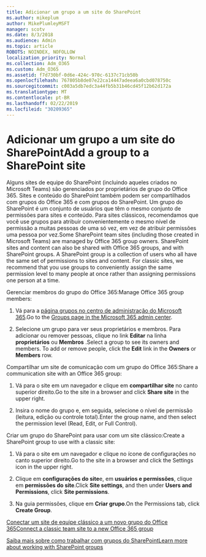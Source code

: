 ```yaml
---
title: Adicionar um grupo a um site do SharePoint
ms.author: mikeplum
author: MikePlumleyMSFT
manager: scotv
ms.date: 8/3/2018
ms.audience: Admin
ms.topic: article
ROBOTS: NOINDEX, NOFOLLOW
localization_priority: Normal
ms.collection: Adm_O365
ms.custom: Adm_O365
ms.assetid: f7d730bf-0d6e-424c-970c-6137c71cb50b
ms.openlocfilehash: 767805b8de07e22ca14447adeea6a0cbd078750c
ms.sourcegitcommit: c003a5db7edc3a44fb5b31b46cd45f12b62d172a
ms.translationtype: MT
ms.contentlocale: pt-BR
ms.lasthandoff: 02/22/2019
ms.locfileid: "30209365"
---
```

# <a name="add-a-group-to-a-sharepoint-site"></a><span data-ttu-id="1c54a-102">Adicionar um grupo a um site do SharePoint</span><span class="sxs-lookup"><span data-stu-id="1c54a-102">Add a group to a SharePoint site</span></span>

<span data-ttu-id="1c54a-p101">Alguns sites de equipe do SharePoint (incluindo aqueles criados no Microsoft Teams) são gerenciados por proprietários de grupo do Office 365. Sites e conteúdo do SharePoint também podem ser compartilhados com grupos do Office 365 e com grupos do SharePoint. Um grupo do SharePoint é um conjunto de usuários que têm o mesmo conjunto de permissões para sites e conteúdo. Para sites clássicos, recomendamos que você use grupos para atribuir convenientemente o mesmo nível de permissão a muitas pessoas de uma só vez, em vez de atribuir permissões uma pessoa por vez.</span><span class="sxs-lookup"><span data-stu-id="1c54a-p101">Some SharePoint team sites (including those created in Microsoft Teams) are managed by Office 365 group owners. SharePoint sites and content can also be shared with Office 365 groups, and with SharePoint groups. A SharePoint group is a collection of users who all have the same set of permissions to sites and content. For classic sites, we recommend that you use groups to conveniently assign the same permission level to many people at once rather than assigning permissions one person at a time.</span></span>
  
<span data-ttu-id="1c54a-107">Gerenciar membros do grupo do Office 365:</span><span class="sxs-lookup"><span data-stu-id="1c54a-107">Manage Office 365 group members:</span></span>
  
1. <span data-ttu-id="1c54a-108">Vá para a [página grupos no centro de administração do Microsoft 365](https://portal.office.com/adminportal/home#/groups).</span><span class="sxs-lookup"><span data-stu-id="1c54a-108">Go to the [Groups page in the Microsoft 365 admin center](https://portal.office.com/adminportal/home#/groups).</span></span>
    
2. <span data-ttu-id="1c54a-p102">Selecione um grupo para ver seus proprietários e membros. Para adicionar ou remover pessoas, clique no link **Editar** na linha **proprietários** ou **Membros** .</span><span class="sxs-lookup"><span data-stu-id="1c54a-p102">Select a group to see its owners and members. To add or remove people, click the **Edit** link in the **Owners** or **Members** row.</span></span> 
    
<span data-ttu-id="1c54a-111">Compartilhar um site de comunicação com um grupo do Office 365:</span><span class="sxs-lookup"><span data-stu-id="1c54a-111">Share a communication site with an Office 365 group:</span></span>
  
1. <span data-ttu-id="1c54a-112">Vá para o site em um navegador e clique em **compartilhar site** no canto superior direito.</span><span class="sxs-lookup"><span data-stu-id="1c54a-112">Go to the site in a browser and click **Share site** in the upper right.</span></span> 
    
2. <span data-ttu-id="1c54a-113">Insira o nome do grupo e, em seguida, selecione o nível de permissão (leitura, edição ou controle total).</span><span class="sxs-lookup"><span data-stu-id="1c54a-113">Enter the group name, and then select the permission level (Read, Edit, or Full Control).</span></span>
    
<span data-ttu-id="1c54a-114">Criar um grupo do SharePoint para usar com um site clássico:</span><span class="sxs-lookup"><span data-stu-id="1c54a-114">Create a SharePoint group to use with a classic site:</span></span>
  
1. <span data-ttu-id="1c54a-115">Vá para o site em um navegador e clique no ícone de configurações no canto superior direito.</span><span class="sxs-lookup"><span data-stu-id="1c54a-115">Go to the site in a browser and click the Settings icon in the upper right.</span></span>
    
2. <span data-ttu-id="1c54a-116">Clique em **configurações do site**e, em **usuários e permissões**, clique em **permissões do site**.</span><span class="sxs-lookup"><span data-stu-id="1c54a-116">Click **Site settings**, and then under **Users and Permissions**, click **Site permissions**.</span></span>
    
3. <span data-ttu-id="1c54a-117">Na guia permissões, clique em **Criar grupo**.</span><span class="sxs-lookup"><span data-stu-id="1c54a-117">On the Permissions tab, click **Create Group**.</span></span>
    
[<span data-ttu-id="1c54a-118">Conectar um site de equipe clássico a um novo grupo do Office 365</span><span class="sxs-lookup"><span data-stu-id="1c54a-118">Connect a classic team site to a new Office 365 group</span></span>](https://go.microsoft.com/fwlink/?linkid=2008654)
  
[<span data-ttu-id="1c54a-119">Saiba mais sobre como trabalhar com grupos do SharePoint</span><span class="sxs-lookup"><span data-stu-id="1c54a-119">Learn more about working with SharePoint groups</span></span>](https://go.microsoft.com/fwlink/?linkid=874658)
  

